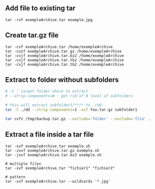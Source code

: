 ## Add file to existing tar

`tar -rvf exempleArchive.tar exemple.jpg`

## Create tar.gz file

```
tar -cvf exempleArchive.tar /home/exempleArchive
tar -cvzf exempleArchive.tar.gz /home/exempleArchive
tar -cvjf exempleArchive.tar.bz2 /home/exempleArchive
tar -cvjf exempleArchive.tar.tbz /home/exempleArchive
tar -cvjf exempleArchive.tar.tb2 /home/exempleArchive
```


## Extract to folder without subfolders

```sh
# -C : target folder where to extract
# --strip-components=N : get rid of N level of subfolders

# this will extract subfolder1/**/* to ./dd 
tar -C ./dd --strip-components=1 -xzf foo.tar.gz subfolder1
```


```sh
tar cvfz /tmp/backup.tar.gz --exclude='folder' --exclude='file' .
```

## Extract a file inside a tar file

```
tar -xvf exempleArchive.tar exemple.sh
tar -zxvf exempleArchive.tar.gz exemple.sh
tar -jxvf exempleArchive.tar.bz2 exemple.sh

# multiple files
tar -xvf exempleArchive.tar "fichier1" "fichier2"

# pattern
tar -xvf exempleArchive.tar --wildcards '*.jpg'
```

